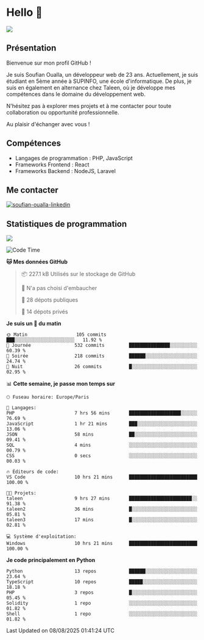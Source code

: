 # Hello 👋

![](https://komarev.com/ghpvc/?username=OSoufian&color=1a1b27)

## Présentation

Bienvenue sur mon profil GitHub !

Je suis Soufian Oualla, un développeur web de 23 ans. Actuellement, je suis étudiant en 5ème année à SUPINFO, une école d'informatique. De plus, je suis en également en alternance chez Taleen, où je développe mes compétences dans le domaine du développement web.

N'hésitez pas à explorer mes projets et à me contacter pour toute collaboration ou opportunité professionnelle.

Au plaisir d'échanger avec vous !

## Compétences

- Langages de programmation : PHP, JavaScript
- Frameworks Frontend : React
- Frameworks Backend : NodeJS, Laravel

## Me contacter

<p>
<a href="https://www.linkedin.com/in/soufian-oualla/" target="_blank"><img align="center" src="https://img.shields.io/badge/-LinkedIn-0077B5?style=for-the-badge&logo=Linkedin&logoColor=white" alt="soufian-oualla-linkedin"/></a>

## Statistiques de programmation

<a href="https://github-readme-stats.vercel.app/api/top-langs/?username=OSoufian&layout=compact">
  <img align="center" src="https://github-readme-stats.vercel.app/api/top-langs/?username=OSoufian&layout=compact"/>
</a>

<br />

<!--START_SECTION:waka-->
![Code Time](http://img.shields.io/badge/Code%20Time-525%20hrs%2018%20mins-blue)

**🐱 Mes données GitHub** 

> 📦 227.1 kB Utilisés sur le stockage de GitHub 
 > 
> 🚫 N'a pas choisi d'embaucher
 > 
> 📜 28 dépots publiques 
 > 
> 🔑 14 dépots privés 
 > 
**Je suis un 🐤 du matin** 

```text
🌞 Matin                  105 commits         ███░░░░░░░░░░░░░░░░░░░░░░   11.92 % 
🌆 Journée                532 commits         ███████████████░░░░░░░░░░   60.39 % 
🌃 Soirée                 218 commits         ██████░░░░░░░░░░░░░░░░░░░   24.74 % 
🌙 Nuit                   26 commits          █░░░░░░░░░░░░░░░░░░░░░░░░   02.95 % 
```


📊 **Cette semaine, je passe mon temps sur** 

```text
🕑︎ Fuseau horaire: Europe/Paris

💬 Langages: 
PHP                      7 hrs 56 mins       ███████████████████░░░░░░   76.69 % 
JavaScript               1 hr 21 mins        ███░░░░░░░░░░░░░░░░░░░░░░   13.06 % 
JSON                     58 mins             ██░░░░░░░░░░░░░░░░░░░░░░░   09.41 % 
SQL                      4 mins              ░░░░░░░░░░░░░░░░░░░░░░░░░   00.79 % 
CSS                      0 secs              ░░░░░░░░░░░░░░░░░░░░░░░░░   00.03 % 

🔥 Éditeurs de code: 
VS Code                  10 hrs 21 mins      █████████████████████████   100.00 % 

🐱‍💻 Projets: 
taleen                   9 hrs 27 mins       ███████████████████████░░   91.38 % 
taleen2                  36 mins             █░░░░░░░░░░░░░░░░░░░░░░░░   05.81 % 
taleen3                  17 mins             █░░░░░░░░░░░░░░░░░░░░░░░░   02.81 % 

💻 Système d'exploitation: 
Windows                  10 hrs 21 mins      █████████████████████████   100.00 % 
```

**Je code principalement en Python** 

```text
Python                   13 repos            ██████░░░░░░░░░░░░░░░░░░░   23.64 % 
TypeScript               10 repos            █████░░░░░░░░░░░░░░░░░░░░   18.18 % 
PHP                      3 repos             █░░░░░░░░░░░░░░░░░░░░░░░░   05.45 % 
Solidity                 1 repo              ░░░░░░░░░░░░░░░░░░░░░░░░░   01.82 % 
Shell                    1 repo              ░░░░░░░░░░░░░░░░░░░░░░░░░   01.82 % 
```




 Last Updated on 08/08/2025 01:41:24 UTC
<!--END_SECTION:waka-->

